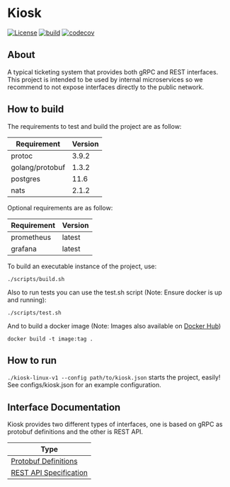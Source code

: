 # Kiosk

[![License](https://img.shields.io/badge/License-Apache%202.0-blue.svg)](https://opensource.org/licenses/Apache-2.0)
[![build](https://travis-ci.org/jibitters/kiosk.svg?branch=master)](https://travis-ci.org/jibitters/kiosk)
[![codecov](https://codecov.io/gh/jibitters/kiosk/branch/master/graph/badge.svg)](https://codecov.io/gh/jibitters/kiosk)

## About

A typical ticketing system that provides both gRPC and REST interfaces. This project is intended to be used by internal microservices so we recommend to not expose interfaces directly to the public network.

## How to build

The requirements to test and build the project are as follow:

|Requirement                           |Version|
|---                                   |---    |
|protoc                                |3.9.2  |
|golang/protobuf                       |1.3.2  |
|postgres                              |11.6   |
|nats                                  |2.1.2  |

Optional requirements are as follow:

|Requirement                           |Version|
|---                                   |---    |
|prometheus                            |latest |
|grafana                               |latest |

To build an executable instance of the project, use:

`./scripts/build.sh`

Also to run tests you can use the test.sh script (Note: Ensure docker is up and running):

`./scripts/test.sh`

And to build a docker image (Note: Images also available on [Docker Hub](https://hub.docker.com/r/jibitters/kiosk))

`docker build -t image:tag .`

## How to run

`./kiosk-linux-v1 --config path/to/kiosk.json` starts the project, easily! See configs/kiosk.json for an example configuration.

## Interface Documentation

Kiosk provides two different types of interfaces, one is based on gRPC as protobuf definitions and the other is REST API.

|Type                                                      |
|---                                                       |
|[Protobuf Definitions](api/protobuf-spec)                 |
|[REST API Specification](api/rest-spec)                   |
